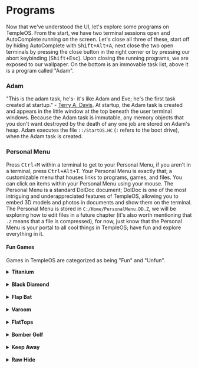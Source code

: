 # Programs
Now that we've understood the UI, let's explore some programs on TempleOS. From the start, we have two terminal sessions open and AutoComplete running on the screen. Let's close all three of these, start off by hiding AutoComplete with <kbd>Shift+Alt+A</kbd>, next close the two open terminals by pressing the close button in the right corner or by pressing our abort keybinding (<kbd>Shift+Esc</kbd>). Upon closing the running programs, we are exposed to our wallpaper. On the bottom is an immovable task list, above it is a program called "Adam".

### Adam
"This is the adam task, he's- it's like Adam and Eve; he's the first task created at startup." - [Terry A. Davis](https://youtu.be/jCkZmIoZS1c?t=187). At startup, the Adam task is created and appears in the little window at the top beneath the user terminal windows. Because the Adam task is immutable, any memory objects that you don't want destroyed by the death of any one job are stored on Adam's heap. Adam executes the file `::/StartOS.HC` (`:` refers to the boot drive), when the Adam task is created. 

### Personal Menu
Press <kbd>Ctrl+M</kbd> within a terminal to get to your Personal Menu, if you aren't in a terminal, press <kbd>Ctrl+Alt+T</kbd>. Your Personal Menu is exactly that; a customizable menu that houses links to programs, games, and files. You can click on items within your Personal Menu using your mouse. The Personal Menu is a standard DolDoc document; DolDoc is one of the most intriguing and underappreciated features of TempleOS, allowing you to embed 3D models and photos in documents and show them on the terminal. The Personal Menu is stored in `C:/Home/PersonalMenu.DD.Z`, we will be exploring how to edit files in a future chapter (it's also worth mentioning that `.Z` means that a file is compressed), for now, just know that the Personal Menu is your portal to all cool things in TempleOS; have fun and explore everything in it.

#### Fun Games
Games in TempleOS are categorized as being "Fun" and "Unfun".
<details>
<summary><b>Titanium</b></summary>
<br>
In Titanium, you play as a Jet/Plane from a top-down perspective over land. Collect points as you shoot at enemies. You move with your arrow keys and shoot with <kbd>Space</kbd>. Titanium is one of my favorite games in TempleOS; it reminds me of Galaga except it's on Earth and the enemies don't fire back.
</details>
<br>
<details>
<summary><b>Black Diamond</b></summary>
<br>
In Black Diamond, you play as a person skiing down a mountain, with the objective to not hit into trees, rocks, and what I presume are mountain lions, you are penalized for hitting into these objects. Your goal is to obtain a small enough penalty.
<br>
</details>
<br>
<details>
<summary><b>Flap Bat</b></summary>
<br>
In Flap Bat, you play as a bat whose goal is to eat bugs. The bugs are a fixed amount that cycle through, your goal is to eat all of them in the lowest time possible. Press <kbd>Space</kbd> to flap and hold to glide; spamming does nothing but make you fall, the best way is to flap at a consistent speed.
<br>
</details>
<br>
<details>
<summary><b>Varoom</b></summary>
<br>
In Varoom you play as a car, with the objective to complete the whole track in the shortest time possible, on the course are computer generated players; running into them causes a "Game Over". Control the car using your arrow keys.
<br>
</details>
<br>
<details>
<summary><b>FlatTops</b></summary>
<br>
Flattops is a warship game against a computer player. Your goal is to destroy the other ships while launching squadrons. Left Mouse to change course of the squadrons, and Right Mouse to deploy squadrons.
<br>
</details>
<br>
<details>
<summary><b>Bomber Golf</b></summary>
<br>
In Bomber Golf you play as a bomber plane, your objective is to destroy the enemy in the fewest amount of moves, hence "Golf". Move using your arrow keys and release a bomb with <kbd>Space</kbd>.
<br>
</details>
<br>
<details>
<summary><b>Keep Away</b></summary>
<br>
Keep Away is a basketball-like game in which there are 2 teams, your goal is to pass the ball between your team and intercept the ball from the opponent. Your character follows your mouse, Left Click to pass the ball, and Right Click to jump.
<br>
</details>
<br>
<details>
<summary><b>Raw Hide</b></summary>
<br>
In RawHide your objective is to herd cattle into a coral located in the top left. Your character follows your mouse, hold <kbd>Ctrl+LMB</kbd> to scroll up.
<br>
</details>



